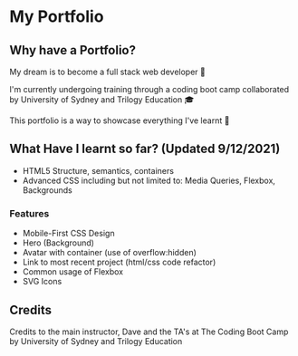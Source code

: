 # My Portfolio

## Why have a Portfolio?

My dream is to become a full stack web developer :stars:

I'm currently undergoing training through a coding boot camp collaborated by University of Sydney and Trilogy Education :mortar_board:

This portfolio is a way to showcase everything I've learnt :muscle:

## What Have I learnt so far? (Updated 9/12/2021)

- HTML5 Structure, semantics, containers
- Advanced CSS including but not limited to: Media Queries, Flexbox, Backgrounds

### Features

- Mobile-First CSS Design
- Hero (Background)
- Avatar with container (use of overflow:hidden)
- Link to most recent project (html/css code refactor)
- Common usage of Flexbox
- SVG Icons

## Credits

Credits to the main instructor, Dave and the TA's at The Coding Boot Camp by University of Sydney and Trilogy Education
